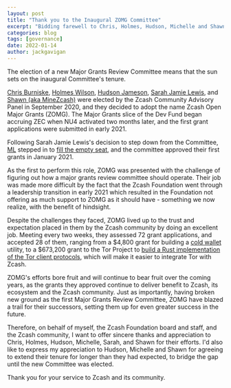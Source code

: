 ```yaml
---
layout: post
title: "Thank you to the Inaugural ZOMG Committee"
excerpt: "Bidding farewell to Chris, Holmes, Hudson, Michelle and Shawn."
categories: blog
tags: [governance]
date: 2022-01-14
author: jackgavigan
---
```


The election of a new Major Grants Review Committee means that the sun sets on the inaugural Committee's tenure. 

[Chris Burniske](https://forum.zcashcommunity.com/t/burniske-for-mgrc/36731), [Holmes Wilson](https://forum.zcashcommunity.com/t/holmes-wilson-for-mgrc/37034), [Hudson Jameson](https://forum.zcashcommunity.com/t/hudson-jameson-announces-his-candidacy-for-an-mgrc-position/36503), [Sarah Jamie Lewis](https://forum.zcashcommunity.com/t/sarah-jamie-lewis-announces-her-candidacy-for-the-major-grants-review-committee/36516), and [Shawn (aka MineZcash)](https://forum.zcashcommunity.com/t/application-for-the-major-grants-review-committee/36591) were elected by the Zcash Community Advisory Panel in September 2020, and they decided to adopt the name Zcash Open Major Grants (ZOMG). The Major Grants slice of the Dev Fund began accruing ZEC when NU4 activated two months later, and the first grant applications were submitted in early 2021. 

Following Sarah Jamie Lewis's decision to step down from the Committee, [ML](https://forum.zcashcommunity.com/t/ml-for-mgrc/36718) stepped in to [fill the empty seat](/blog/moving-forward-addressing-zomg-seat-vacancy/), and the committee approved their first grants in January 2021. 

As the first to perform this role, ZOMG was presented with the challenge of figuring out how a major grants review committee should operate. Their job was made more difficult by the fact that the Zcash Foundation went through a leadership transition in early 2021 which resulted in the Foundation not offering as much support to ZOMG as  it should have - something we now realize, with the benefit of hindsight. 

Despite the challenges they faced, ZOMG lived up to the trust and expectation placed in them by the Zcash community by doing an excellent job. Meeting every two weeks, they assessed 72 grant applications, and accepted 28 of them, ranging from a $4,800 grant for building a [cold wallet](https://grants.zfnd.org/proposals/643943131-cold-wallet) utility, to a $673,200 grant to the Tor Project to [build a Rust implementation of the Tor client protocols](https://grants.zfnd.org/proposals/215972995-arti-a-pure-rust-tor-implementation-for-zcash-and-beyond), which will make it easier to integrate Tor with Zcash. 

ZOMG's efforts bore fruit and will continue to bear fruit over the coming years, as the grants they approved continue to deliver benefit to Zcash, its ecosystem and the Zcash community. Just as importantly, having broken new ground as the first Major Grants Review Committee, ZOMG have blazed a trail for their successors, setting them up for even greater success in the future. 

Therefore, on behalf of myself, the Zcash Foundation board and staff, and the Zcash community, I want to offer sincere thanks and appreciation to Chris, Holmes, Hudson, Michelle, Sarah, and Shawn for their efforts. I'd also like to express my appreciation to Hudson, Michelle and Shawn for agreeing to extend their tenure for longer than they had expected, to bridge the gap until the new Committee was elected. 

Thank you for your service to Zcash and its community. 

